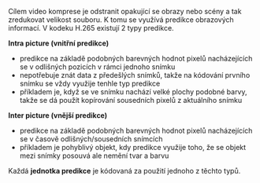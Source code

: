 ﻿Cílem video komprese je odstranit opakující se obrazy nebo scény a tak zredukovat velikost souboru.
K tomu se využívá predikce obrazových informací. V kodeku H.265 existují 2 typy predikce.

**Intra picture (vnitřní predikce)** 

* predikce na základě podobných barevných hodnot pixelů nacházejících se v odlišných pozicích v rámci jednoho snímku
* nepotřebuje znát data z předešlých snímků, takže na kódování prvního snímku se vždy využije tenhle typ predikce
* příkladem je, když se ve snímku nachází velké plochy podobné barvy, takže se dá použít kopírování sousedních pixelů z aktuálního snímku

**Inter picture (vnější predikce)**

* predikce na základě podobných barevných hodnot pixelů nacházejících se v časově odlišných/sousedních snímcích
* příkladem je pohyblivý objekt, kdy predikce využije toho, že se objekt mezi snímky posouvá ale nemění tvar a barvu 

Každá **jednotka predikce** je kódovaná za použití jednoho z těchto typů.